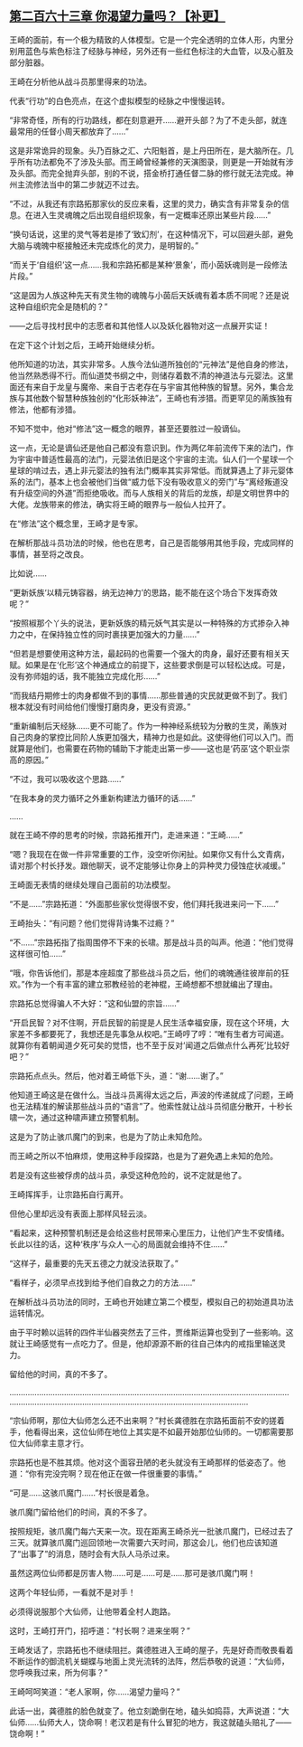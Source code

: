 ## [第二百六十三章 你渴望力量吗？【补更】](https://www.xxbiquge.com/11_11207/9176653.html)


  王崎的面前，有一个极为精致的人体模型。它是一个完全透明的立体人形，内里分别用蓝色与紫色标注了经脉与神经，另外还有一些红色标注的大血管，以及心脏及部分脏器。

  王崎在分析他从战斗员那里得来的功法。

  代表“行功”的白色亮点，在这个虚拟模型的经脉之中慢慢运转。

  “非常奇怪，所有的行功路线，都在刻意避开……避开头部？为了不走头部，就连最常用的任督小周天都放弃了……”

  这是非常诡异的现象。头乃百脉之汇、六阳魁首，是上丹田所在，是大脑所在。几乎所有功法都免不了涉及头部。而王崎曾经兼修的天演图录，则更是一开始就有涉及头部。而完全抛弃头部，别的不说，搭金桥打通任督二脉的修行就无法完成。神州主流修法当中的第二步就迈不过去。

  “不过，从我还有宗路拓那家伙的反应来看，这里的灵力，确实含有非常复杂的信息。在进入生灵魂魄之后出现自组织现象，有一定概率还原出某些片段……”

  “换句话说，这里的灵气等若是掺了‘致幻剂’，在这种情况下，可以回避头部，避免大脑与魂魄中枢接触还未完成炼化的灵力，是明智的。”

  “而关于‘自组织’这一点……我和宗路拓都是某种‘景象’，而小茵妖魂则是一段修法片段。”

  “这是因为人族这种先天有灵生物的魂魄与小茵后天妖魂有着本质不同呢？还是说这种自组织完全是随机的？”

  ——之后寻找村民中的志愿者和其他怪人以及妖化器物对这一点展开实证！

  在定下这个计划之后，王崎开始继续分析。

  他所知道的功法，其实非常多。人族今法仙道所独创的“元神法”是他自身的修法，他当然熟悉得不行。而仙道焚书纲之中，则储存着数不清的神道法与元婴法。这里面还有来自于龙皇与魔帝、来自于古老存在与宇宙其他种族的智慧。另外，集合龙族与其他数个智慧种族独创的“化形妖神法”，王崎也有涉猎。而更罕见的萳族独有修法，他都有涉猎。

  不知不觉中，他对“修法”这一概念的眼界，甚至还要胜过一般谪仙。

  这一点，无论是谪仙还是他自己都没有意识到。作为两亿年前流传下来的法门，作为宇宙中普适性最高的法门，元婴法依旧是这个宇宙的主流。仙人们一个星球一个星球的啃过去，遇上非元婴法的独有法门概率其实非常低。而就算遇上了非元婴体系的法门，基本上也会被他们当做“威力低下没有吸收意义的旁门”与“离经叛道没有升级空间的外道”而拒绝吸收。而与人族相关的背后的龙族，却是文明世界中的大佬。龙族带来的修法，确实将王崎的眼界与一般仙人拉开了。

  在“修法”这个概念里，王崎才是专家。

  在解析那战斗员功法的时候，他也在思考，自己是否能够用其他手段，完成同样的事情，甚至将之改良。

  比如说……

  “更新妖族‘以精元铸容器，纳无边神力’的思路，能不能在这个场合下发挥奇效呢？”

  “按照椒那个丫头的说法，更新妖族的精元妖气其实是以一种特殊的方式掺杂入神力之中，在保持独立性的同时裹挟更加强大的力量……”

  “但若是想要使用这种方法，最起码的也需要一个强大的肉身，最好还要有相关天赋。如果是在‘化形’这个神通成立的前提下，这些要求倒是可以轻松达成。可是，没有弥师姐的话，我不能独立完成化形……”

  “而我结丹期修士的肉身都做不到的事情……那些普通的灾民就更做不到了。我们根本就没有时间给他们慢慢打磨肉身，更没有资源。”

  “重新编制后天经脉……更不可能了。作为一种神经系统较为分散的生灵，萳族对自己肉身的掌控比同阶人族更加强大，精神力也是如此。这使得他们可以入门。而就算是他们，也需要在药物的辅助下才能走出第一步——这也是‘药巫’这个职业崇高的原因。”

  “不过，我可以吸收这个思路……”

  “在我本身的灵力循环之外重新构建法力循环的话……”

  ……

  就在王崎不停的思考的时候，宗路拓推开门，走进来道：“王崎……”

  “嗯？我现在在做一件非常重要的工作，没空听你闲扯。如果你又有什么文青病，请对那个村长抒发。跟他聊天，说不定能够让你身上的异种灵力侵蚀症状减缓。”

  王崎面无表情的继续处理自己面前的功法模型。

  “不是……”宗路拓道：“外面那些家伙觉得很不安，他们拜托我进来问一下……”

  王崎抬头：“有问题？他们觉得背诗集不过瘾？”

  “不……”宗路拓指了指周围停不下来的长啸。那是战斗员的叫声。他道：“他们觉得这样很可怕……”

  “哦，你告诉他们，那是本座超度了那些战斗员之后，他们的魂魄通往彼岸前的狂欢。”作为一个有丰富的建立邪教经验的老神棍，王崎想都不想就编出了理由。

  宗路拓总觉得骗人不大好：“这和仙盟的宗旨……”

  “开启民智？对不住啊，开启民智的前提是人民生活幸福安康，现在这个环境，大家差不多都要死了，我想还是先事急从权吧。”王崎哼了哼：“唯有生者方可闻道。就算你有着朝闻道夕死可矣的觉悟，也不至于反对‘闻道之后做点什么再死’比较好吧？”

  宗路拓点点头。然后，他对着王崎低下头，道：“谢……谢了。”

  他知道王崎这是在做什么。当战斗员离得太远之后，声波的传递就成了问题，王崎也无法精准的解读那些战斗员的“语言”了。他索性就让战斗员彻底分散开，十秒长啸一次，通过这种啸声建立预警机制。

  这是为了防止骇爪魔门的到来，也是为了防止未知危险。

  而王崎之所以不怕麻烦，使用这种手段探路，也是为了避免遇上未知的危险。

  若是没有这些被俘虏的战斗员，承受这种危险的，说不定就是他了。

  王崎挥挥手，让宗路拓自行离开。

  但他心里却远没有表面上那样风轻云淡。

  “看起来，这种预警机制还是会给这些村民带来心里压力，让他们产生不安情绪。长此以往的话，这种‘秩序’与众人一心的局面就会维持不住……”

  “这样子，最重要的先天五德之力就没法获取了。”

  “看样子，必须早点找到给予他们自救之力的方法……”

  在解析战斗员功法的同时，王崎也开始建立第二个模型，模拟自己的初始道具功法运转情况。

  由于平时赖以运转的四件半仙器突然去了三件，贾维斯运算也受到了一些影响。这就让王崎感觉有一点吃力了。但是，他却源源不断的往自己体内的戒指里输送灵力。

  留给他的时间，真的不多了。

  …………………………………………………………………………………………………………………………………………………………………………………………………………

  “宗仙师啊，那位大仙师怎么还不出来啊？”村长龚德胜在宗路拓面前不安的搓着手，他看得出来，这位仙师在地位上其实是不如最开始那位仙师的。一切都需要那位大仙师拿主意才行。

  宗路拓也是不胜其烦。他对这个面容丑陋的老头就没有王崎那样的低姿态了。他道：“你有完没完啊？现在他正在做一件很重要的事情。”

  “可是……这骇爪魔门……”村长很是着急。

  骇爪魔门留给他们的时间，真的不多了。

  按照规矩，骇爪魔门每六天来一次。现在距离王崎杀光一批骇爪魔门，已经过去了三天。就算骇爪魔门巡回领地一次需要六天时间，那这会儿，他们也应该知道了“出事了”的消息，随时会有大队人马杀过来。

  虽然这两位仙师都是厉害人物……可是……可是……那可是骇爪魔门啊！

  这两个年轻仙师，一看就不是对手！

  必须得说服那个大仙师，让他带着全村人跑路。

  这时，王崎打开门，招呼道：“村长啊？进来坐啊？”

  王崎发话了，宗路拓也不继续阻拦。龚德胜进入王崎的屋子，先是好奇而敬畏看着不断运作的御流机关蝴蝶与地面上灵光流转的法阵，然后恭敬的说道：“大仙师，您呼唤我过来，所为何事？”

  王崎呵呵笑道：“老人家啊，你……渴望力量吗？”

  此话一出，龚德胜的脸色就变了。他立刻跪倒在地，磕头如捣蒜，大声说道：“大仙师……仙师大人，饶命啊！老汉若是有什么冒犯的地方，我这就磕头赔礼了——饶命啊！”
